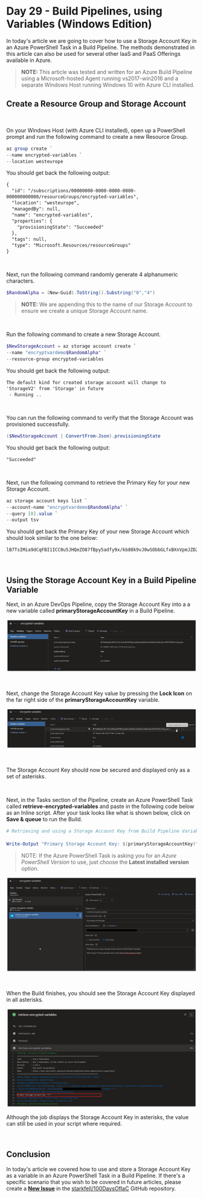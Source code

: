 # Day 29 - Build Pipelines, using Variables (Windows Edition)

In today's article we are going to cover how to use a Storage Account Key in an Azure PowerShell Task in a Build Pipeline. The methods demonstrated in this article can also be used for several other IaaS and PaaS Offerings available in Azure.

> **NOTE:** This article was tested and written for an Azure Build Pipeline using a Microsoft-hosted Agent running vs2017-win2016 and a separate Windows Host running Windows 10 with Azure CLI installed.

## Create a Resource Group and Storage Account

<br />

On your Windows Host (with Azure CLI installed), open up a PowerShell prompt and run the following command to create a new Resource Group.

```powershell
az group create `
--name encrypted-variables `
--location westeurope
```

You should get back the following output:

```console
{
  "id": "/subscriptions/00000000-0000-0000-0000-000000000000/resourceGroups/encrypted-variables",
  "location": "westeurope",
  "managedBy": null,
  "name": "encrypted-variables",
  "properties": {
    "provisioningState": "Succeeded"
  },
  "tags": null,
  "type": "Microsoft.Resources/resourceGroups"
}
```

<br />

Next, run the following command randomly generate 4 alphanumeric characters.

```powershell
$RandomAlpha = (New-Guid).ToString().Substring("0","4")
```

> **NOTE:** We are appending this to the name of our Storage Account to ensure we create a unique Storage Account name.

<br />

Run the following command to create a new Storage Account.

```powershell
$NewStorageAccount = az storage account create `
--name "encryptvardemo$RandomAlpha" `
--resource-group encrypted-variables
```

You should get back the following output:

```console
The default kind for created storage account will change to 'StorageV2' from 'Storage' in future
 - Running ..
```

<br />

You can run the following command to verify that the Storage Account was provisioned successfully.

```powershell
($NewStorageAccount | ConvertFrom-Json).provisioningState
```

You should get back the following output:

```console
"Succeeded"
```

<br />

Next, run the following command to retrieve the Primary Key for your new Storage Account.

```powershell
az storage account keys list `
--account-name "encryptvardemo$RandomAlpha" `
--query [0].value `
--output tsv
```

You should get back the Primary Key of your new Storage Account which should look similar to the one below:

```console
lB7TsIMia9dCqFBI1ICC0u5JHQeZO87fBpy5adfy9x/kb80k9vJ0wSObbGLfxBXnVpmJZDZ3T8S62o7y5gualA==
```

<br />

## Using the Storage Account Key in a Build Pipeline Variable

Next, in an Azure DevOps Pipeline, copy the Storage Account Key into a a new variable called **primaryStorageAccountKey** in a Build Pipeline.

![001](../images/day29/day.29.build.pipes.encrypted.variables.windows.001.png)

<br />

Next, change the Storage Account Key value by pressing the **Lock Icon** on the far right side of the **primaryStorageAccountKey** variable.

![002](../images/day29/day.29.build.pipes.encrypted.variables.windows.002.png)

<br />

The Storage Account Key should now be secured and displayed only as a set of asterisks.

<br />

Next, in the Tasks section of the Pipeline, create an Azure PowerShell Task called **retrieve-encrypted-variables** and paste in the following code below as an Inline script. After your task looks like what is shown below, click on **Save & queue** to run the Build.

```powershell
# Retrieving and using a Storage Account Key from Build Pipeline Variables.

Write-Output "Primary Storage Account Key: $(primaryStorageAccountKey)"
```

> NOTE: If the Azure PowerShell Task is asking you for an *Azure PowerShell Version* to use, just choose the **Latest installed version** option.

![003](../images/day29/day.29.build.pipes.encrypted.variables.windows.003.png)

<br />

When the Build finishes, you should see the Storage Account Key displayed in all asterisks.

![004](../images/day29/day.29.build.pipes.encrypted.variables.windows.004.png)

Although the job displays the Storage Account Key in asterisks, the value can still be used in your script where required.

<br />

## Conclusion

In today's article we covered how to use and store a Storage Account Key as a variable in an Azure PowerShell Task in a Build Pipeline. If there's a specific scenario that you wish to be covered in future articles, please create a **[New Issue](https://github.com/starkfell/100DaysOfIaC/issues)** in the [starkfell/100DaysOfIaC](https://github.com/starkfell/100DaysOfIaC/) GitHub repository.
